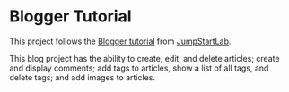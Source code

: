# Blogger Tutorial

This project follows the [Blogger tutorial](http://tutorials.jumpstartlab.com/projects/blogger.html) from [JumpStartLab](http://jumpstartlab.com/). 

This blog project has the ability to create, edit, and delete articles; create and display comments; add tags to articles, show a list of all tags, and delete tags; and add images to articles.
